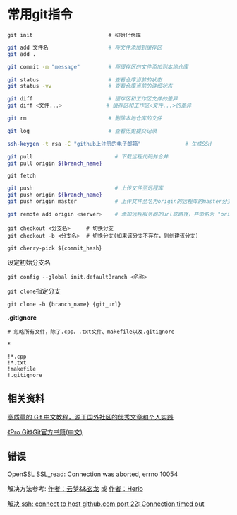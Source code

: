 # 常用git指令

```shell
git init					    # 初始化仓库
```

```bash
git add 文件名   				  # 将文件添加到缓存区
git add .
```

```bash
git commit -m "message" 		# 将缓存区的文件添加到本地仓库
```

```bash
git status					    # 查看仓库当前的状态
git status -vv                  # 查看仓库当前的详细状态
```

```bash
git diff						# 缓存区和工作区文件的差异
git diff <文件...>              # 缓存区和工作区<文件...>的差异
```

```bash
git rm    						# 删除本地仓库的文件
```

```bash
git log     					# 查看历史提交记录
```

```bash
ssh-keygen -t rsa -C "github上注册的电子邮箱"              # 生成SSH
```

```bash
git pull      					  # 下载远程代码并合并
git pull origin ${branch_name}
```

```shell
git fetch
```

```bash
git push      				      # 上传文件至远程库
git push origin ${branch_name}
git push origin master            # 上传文件至名为origin的远程库的master分支
```

```bash
git remote add origin <server>	  # 添加远程服务器的url或路径，并命名为 "origin"
```

```shell
git checkout <分支名>     # 切换分支
git checkout -b <分支名>  # 切换分支(如果该分支不存在，则创建该分支)
```

```shell
git cherry-pick ${commit_hash}
```

设定初始分支名

```shell
git config --global init.defaultBranch <名称>
```

`git clone`指定分支
```shell
git clone -b {branch_name} {git_url}
```


**.gitignore**
```
# 忽略所有文件，除了.cpp、.txt文件、makefile以及.gitignore

*

!*.cpp
!*.txt
!makefile
!.gitignore
```




## 相关资料

[高质量的 Git 中文教程，源于国外社区的优秀文章和个人实践](https://github.com/geeeeeeeeek/git-recipes)

[《Pro Git》Git官方书籍(中文)](https://git-scm.com/book/zh/v2)





##  错误

OpenSSL SSL_read: Connection was aborted, errno 10054

解决方法参考:  [作者：云梦&&玄龙](https://www.cnblogs.com/fairylyl/p/15059437.html)   或   [作者：Herio](https://blog.51cto.com/u_15326986/3328947)



[解决 ssh: connect to host github.com port 22: Connection timed out](https://segmentfault.com/a/1190000040896781)

